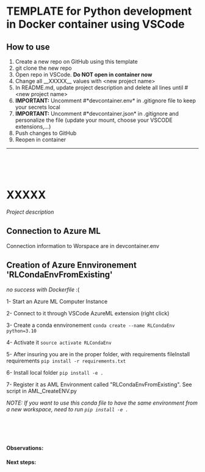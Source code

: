 # TEMPLATE for Python development in Docker container using VSCode

## How to use

1. Create a new repo on GitHub using this template
2. git clone the new repo
3. Open repo in VSCode. **Do NOT open in container now**
4. Change all \_\_XXXXX\_\_ values with \<new project name\>
5. In README.md, update project description and delete all lines until #\<new project name\>
6. **IMPORTANT:** Uncomment #\*devcontainer.env\* in .gitignore file to keep your secrets local
7. **IMPORTANT:** Uncomment #\*devcontainer.json\* in .gitignore and personalize the file (update your mount, choose your VSCODE extensions,...)
8. Push changes to GitHub
9. Reopen in container



----------------------

<br><br><br>

# __XXXXX__

*Project description*

## Connection to Azure ML

Connection information to Worspace are in devcontainer.env

## Creation of Azure Ennvironement 'RLCondaEnvFromExisting'
<i> no success with Dockerfile </i> :(

1- Start an Azure ML Computer Instance 

2- Connect to it through VSCode AzureML extension (right click)

3- Create a conda ennvironement `conda create --name RLCondaEnv python=3.10`

4- Activate it `source activate RLCondaEnv`

5- After insuring you are in the proper folder, with requirements fileInstall requirements `pip install -r requirements.txt`

6- Install local folder `pip install -e .`

7- Register it as AML Environment called "RLCondaEnvFromExisting". See script in AML_CreateENV.py

<i>NOTE: If you want to use this conda file to have the same environment from a new workspace, need to run `pip install -e .` </i>


<br><br><br>

#### Observations:

#### Next steps:



